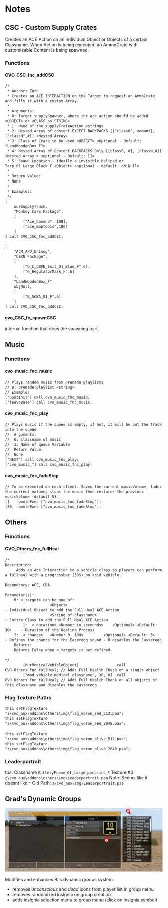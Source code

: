 


# Notes


## CSC - Custom Supply Crates
Creates an ACE Action on an individual Object or Objects of a certain Classname.
When Action is being executed, an AmmoCrate with customizable Content is being spawned.

### Functions
#### CVO_CSC_fnc_addCSC
```sqf
/*
 * Author: Zorn
 * Creates an ACE INTERACTION on the Target to request an AmmoCrate and fills it with a custom Array.
 *
 * Arguments:
 * 0: Target supplySpawner, where the ace action should be added <OBJECT> or <CLASS as STRING>
 * 1: Name of the supplyCrateAction <string>
 * 2: Nested Array of content EXCEPT BACKPACKS [["class0", amount], ["classN",#]] <Nested Array>
 * 3: Class of Crate to be used <OBJECT> <Optional - Default: "LandWoodenBox_F">
 * 4: Nested Array of Content BACKPACKS Only [[class0, #], [classN,#]] <Nested Array > <optional - Default: []>
 * 5: Spawn Location - ideally a invisible helipad or Tarp_01_Large_Black_F <Object> <optional - default: objNull>
 * 
 * Return Value:
 * None
 *
 * Examples:
 */  
[
	ourSupplyTruck, 
	"Monkey Care Package",
	[
		["Ace_banana", 100],
		["ace_maptools",100]
	]
] call CVO_CSC_fnc_addCSC;

[
	"ACM_APD_Unimog", 
	"CBRN Package", 
	[
		["U_C_CBRN_Suit_01_Blue_F",6],
		["G_RegulatorMask_F",6]
	],
	"LandWoodenBox_F",
	objNull,
	[
		["B_SCBA_01_F",6]
	]
] call CVO_CSC_fnc_addCSC;
```

#### cvo_CSC_fn_spawnCSC
internal function that does the spawning part

## Music

### Functions
#### cvo_music_fnc_music
```sqf
// Plays random music from premade playlists
// 0: premade playlist <string>
// Example:
["postInit"] call cvo_music_fnc_music;
["leaveBase"] call cvo_music_fnc_music;
```

#### cvo_music_fnc_play
```sqf
// Plays music if the queue is empty, if not, it will be put the track into the queue
//  Arguments:
//  0: classname of music
//  1: Name of queue Variable
//  Return Value:
//  None
["NEXT"] call cvo_music_fnc_play;
["cvo_music_"] call cvo_music_fnc_play;
```

#### cvo_music_fnc_fadeStop
```sqf
// To be executed on each client. Saves the current musicVolume, fades the current volume, stops the music then restores the previous musicVolume (default 5)
[]   remoteExec ["cvo_music_fnc_fadeStop"];
[30] remoteExec ["cvo_music_fnc_fadeStop"];
```

## Others

### Functions
#### CVO_Others_fnc_fullHeal
```sqf
/*
Description:
	 Adds an Ace Interaction to a vehicle class so players can perform a fullheal with a progressbar (30s) on said vehicle.

Dependency: ACE, CBA

Parameter(s):
	0: <_target> can be one of: 
					<Object>	     	    							- Individual Object to add the Full Heal ACE Action
					<String of classname>   							- Entire Class to add the Full Heal ACE Action
		1:  <_duration>	<Number in secounds>    <Optional> <Default: 30>	- Duration of the Healing Process
	2: 	<_chance> 	<Number 0..100> 		<Optional> <Default: 5>		- Defines the chance for the Easeregg sound - 0 disables the Easteregg
	Returns:
	Returns False when <_target> is not defined.

*/
		[ourMedicalVehicleObject]                 call CVO_Others_fnc_fullHeal;	// Adds Full Health Check on a single object
		["mod_vehicle_medical_classname", 30, 0]  call CVO_Others_fnc_fullHeal;	// Adds Full Health Check on all objects of this classname and disables the easteregg
```

### Flag Texture Paths
```sqf 
this setFlagTexture "z\cvo_aux\addons\others\img\flag_voron_red_512.paa";
this setFlagTexture "z\cvo_aux\addons\others\img\flag_voron_red_2048.paa";

this setFlagTexture "z\cvo_aux\addons\others\img\flag_voron_olive_512.paa";
this setFlagTexture "z\cvo_aux\addons\others\img\flag_voron_olive_2048.paa";
```

### Leaderportrait
tba. 
Classname  `GalleryFrame_01_large_portrait_F`
Texture #0 `z\cvo_aux\addons\others\img\Leaderportrait.paa`
Note: Seems like it doesnt like `"`
Old Path:  `z\cvo_aux\img\Leaderportrait.paa`


## Grad's Dynamic Groups
![alt text](img\readme\dynamicGroups.png)

Modifies and enhances BI's dynamic groups system.

* removes *unconscious* and *dead* icons from player list in group menu
* removes randomized insignia on group creation
* adds insignia selection menu to group menu (click on insignia symbol)